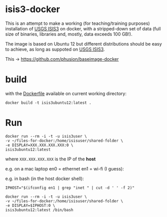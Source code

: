 # isis3-docker

This is an attempt to make a working (for teaching/training purposes) installation of [USGS ISIS3](https://isis.astrogeology.usgs.gov) on docker, with a stripped-down set of data (full size of binaries, libraries and, mostly, data exceeds 100 GB!).

The image is based on Ubuntu 12 but different distributions should be easy to achieve, as long as suppoted on [USGS ISIS3](https://isis.astrogeology.usgs.gov/documents/InstallGuide/index.html).

This -> https://github.com/phusion/baseimage-docker 

# build

with the [Dockerfile](Dockerfile) available on current working directory:

```
docker build -t isis3ubuntu12:latest .
```


# Run

```
docker run --rm -i -t -u isis3user \
-v ~/files-for-docker:/home/isisuser/shared-folder \
-e DISPLAY=XXX.XXX.XXX.XXX:0 \
isis3ubuntu12:latest
```

where ```XXX.XXX.XXX.XXX``` is the IP of the **host**

e.g. on a mac laptop en0 = ethernet en1 = wi-fi (I guess):


e.g. in bash (in the host docker shell):

```
IPHOST="$(ifconfig en1 | grep "inet " | cut -d ' ' -f 2)"
```


```
docker run --rm -i -t -u isis3user \
-v ~/files-for-docker:/home/isisuser/shared-folder \
-e DISPLAY=$IPHOST:0 \
isis3ubuntu12:latest /bin/bash
```

